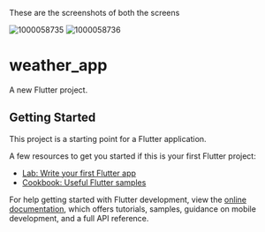 These are the screenshots of both the screens 

![1000058735](https://github.com/preet7303/WeatherApp/assets/111607761/e75ae315-2289-40b8-910d-c0b469096fea)
![1000058736](https://github.com/preet7303/WeatherApp/assets/111607761/d217694a-ce07-478d-8d3a-a78402c8c6f0)
# weather_app

A new Flutter project.

## Getting Started

This project is a starting point for a Flutter application.

A few resources to get you started if this is your first Flutter project:

- [Lab: Write your first Flutter app](https://docs.flutter.dev/get-started/codelab)
- [Cookbook: Useful Flutter samples](https://docs.flutter.dev/cookbook)

For help getting started with Flutter development, view the
[online documentation](https://docs.flutter.dev/), which offers tutorials,
samples, guidance on mobile development, and a full API reference.
